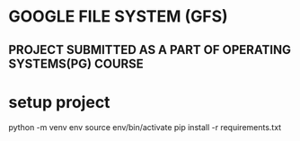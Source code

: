 # GOOGLE FILE SYSTEM (GFS)
## PROJECT SUBMITTED AS A PART OF OPERATING SYSTEMS(PG) COURSE

# setup project
python -m venv env
source env/bin/activate
pip install -r requirements.txt